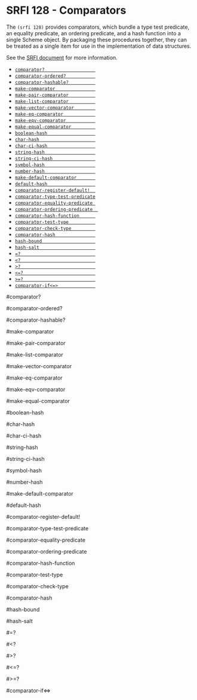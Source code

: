 # SRFI 128 - Comparators

The `(srfi 128)` provides comparators, which bundle a type test predicate, an equality predicate, an ordering predicate, and a hash function into a single Scheme object. By packaging these procedures together, they can be treated as a single item for use in the implementation of data structures.

See the [SRFI document](http://srfi.schemers.org/srfi-128/srfi-128.html) for more information.

- [`comparator?                   `](#comparator)
- [`comparator-ordered?           `](#comparator-ordered)
- [`comparator-hashable?          `](#comparator-hashable)
- [`make-comparator               `](#make-comparator)
- [`make-pair-comparator          `](#make-pair-comparator)
- [`make-list-comparator          `](#make-list-comparator)
- [`make-vector-comparator        `](#make-vector-comparator)
- [`make-eq-comparator            `](#make-eq-comparator)
- [`make-eqv-comparator           `](#make-eqv-comparator)
- [`make-equal-comparator         `](#make-equal-comparator)
- [`boolean-hash                  `](#boolean-hash)
- [`char-hash                     `](#char-hash)
- [`char-ci-hash                  `](#char-ci-hash)
- [`string-hash                   `](#string-hash)
- [`string-ci-hash                `](#string-ci-hash)
- [`symbol-hash                   `](#symbol-hash)
- [`number-hash                   `](#number-hash)
- [`make-default-comparator       `](#make-default-comparator)
- [`default-hash                  `](#default-hash)
- [`comparator-register-default!  `](#comparator-register-default)
- [`comparator-type-test-predicate`](#comparator-type-test-predicate)
- [`comparator-equality-predicate `](#comparator-equality-predicate)
- [`comparator-ordering-predicate  `](#comparator-ordering-predicate)
- [`comparator-hash-function      `](#comparator-hash-function)
- [`comparator-test-type          `](#comparator-test-type)
- [`comparator-check-type         `](#comparator-check-type)
- [`comparator-hash               `](#comparator-hash)
- [`hash-bound                    `](#hash-bound)
- [`hash-salt                     `](#hash-salt)
- [`=?                            `](#=?)
- [`<?                            `](#<?)
- [`>?                            `](#>?)
- [`<=?                           `](#<=?)
- [`>=?                           `](#>=?)
- [`comparator-if<=>              `](#comparator-if<=>)

#comparator?

#comparator-ordered?

#comparator-hashable?

#make-comparator

#make-pair-comparator

#make-list-comparator

#make-vector-comparator

#make-eq-comparator

#make-eqv-comparator

#make-equal-comparator

#boolean-hash

#char-hash

#char-ci-hash

#string-hash

#string-ci-hash

#symbol-hash

#number-hash

#make-default-comparator

#default-hash

#comparator-register-default!

#comparator-type-test-predicate

#comparator-equality-predicate

#comparator-ordering-predicate

#comparator-hash-function

#comparator-test-type

#comparator-check-type

#comparator-hash

#hash-bound

#hash-salt

#=?

#<?

#>?

#<=?

#>=?

#comparator-if<=>

